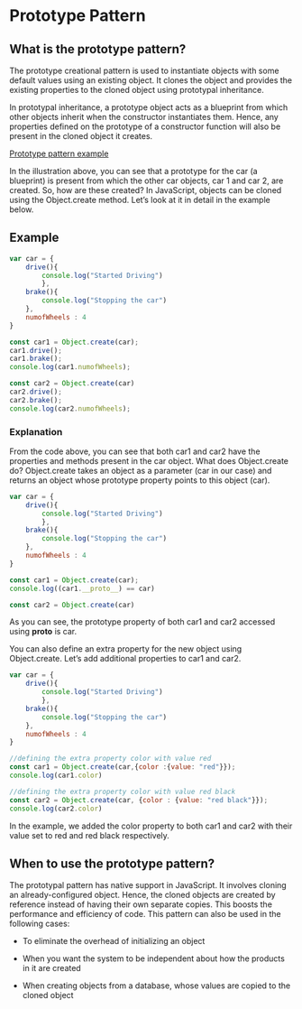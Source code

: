 # Prototype Pattern
## What is the prototype pattern?
The prototype creational pattern is used to instantiate objects with some default values using an existing object. It clones the object and provides the existing properties to the cloned object using prototypal inheritance.

In prototypal inheritance, a prototype object acts as a blueprint from which other objects inherit when the constructor instantiates them. Hence, any properties defined on the prototype of a constructor function will also be present in the cloned object it creates.

[Prototype pattern example](./p.jpg)

In the illustration above, you can see that a prototype for the car (a blueprint) is present from which the other car objects, car 1 and car 2, are created. So, how are these created? In JavaScript, objects can be cloned using the Object.create method. Let’s look at it in detail in the example below.


## Example
```javascript
var car = {
    drive(){
        console.log("Started Driving")
        },
    brake(){
        console.log("Stopping the car")
    },
    numofWheels : 4  
} 

const car1 = Object.create(car);
car1.drive();
car1.brake();
console.log(car1.numofWheels);

const car2 = Object.create(car)
car2.drive();
car2.brake();
console.log(car2.numofWheels);
```
### Explanation
From the code above, you can see that both car1 and car2 have the properties and methods present in the car object. What does Object.create do? Object.create takes an object as a parameter (car in our case) and returns an object whose prototype property points to this object (car).

```javascript
var car = {
    drive(){
        console.log("Started Driving")
        },
    brake(){
        console.log("Stopping the car")
    },
    numofWheels : 4  
} 

const car1 = Object.create(car);
console.log((car1.__proto__) == car) 

const car2 = Object.create(car)
```

As you can see, the prototype property of both car1 and car2 accessed using __proto__ is car.

You can also define an extra property for the new object using Object.create. Let’s add additional properties to car1 and car2.

```javascript
var car = {
    drive(){
        console.log("Started Driving")
        },
    brake(){
        console.log("Stopping the car")
    },
    numofWheels : 4  
} 

//defining the extra property color with value red
const car1 = Object.create(car,{color :{value: "red"}});
console.log(car1.color)

//defining the extra property color with value red black
const car2 = Object.create(car, {color : {value: "red black"}});
console.log(car2.color)
```

In the example, we added the color property to both car1 and car2 with their value set to red and red black respectively.

## When to use the prototype pattern?
The prototypal pattern has native support in JavaScript. It involves cloning an already-configured object. Hence, the cloned objects are created by reference instead of having their own separate copies. This boosts the performance and efficiency of code. This pattern can also be used in the following cases:

- To eliminate the overhead of initializing an object

- When you want the system to be independent about how the products in it are created

- When creating objects from a database, whose values are copied to the cloned object
